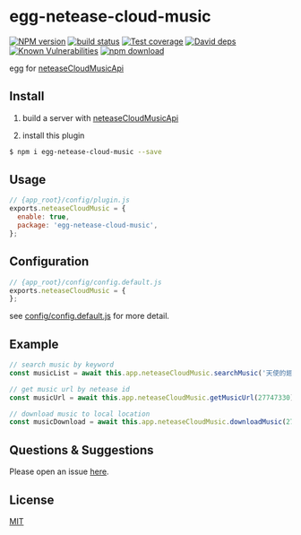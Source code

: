 # egg-netease-cloud-music

[![NPM version][npm-image]][npm-url]
[![build status][travis-image]][travis-url]
[![Test coverage][codecov-image]][codecov-url]
[![David deps][david-image]][david-url]
[![Known Vulnerabilities][snyk-image]][snyk-url]
[![npm download][download-image]][download-url]

[npm-image]: https://img.shields.io/npm/v/egg-netease-cloud-music.svg?style=flat-square
[npm-url]: https://npmjs.org/package/egg-netease-cloud-music
[travis-image]: https://img.shields.io/travis/eggjs/egg-netease-cloud-music.svg?style=flat-square
[travis-url]: https://travis-ci.org/eggjs/egg-netease-cloud-music
[codecov-image]: https://img.shields.io/codecov/c/github/eggjs/egg-netease-cloud-music.svg?style=flat-square
[codecov-url]: https://codecov.io/github/eggjs/egg-netease-cloud-music?branch=master
[david-image]: https://img.shields.io/david/eggjs/egg-netease-cloud-music.svg?style=flat-square
[david-url]: https://david-dm.org/eggjs/egg-netease-cloud-music
[snyk-image]: https://snyk.io/test/npm/egg-netease-cloud-music/badge.svg?style=flat-square
[snyk-url]: https://snyk.io/test/npm/egg-netease-cloud-music
[download-image]: https://img.shields.io/npm/dm/egg-netease-cloud-music.svg?style=flat-square
[download-url]: https://npmjs.org/package/egg-netease-cloud-music

<!--
Description here.
-->
egg for [neteaseCloudMusicApi](https://github.com/Binaryify/NeteaseCloudMusicApi)

## Install
1. build a server with [neteaseCloudMusicApi](https://github.com/Binaryify/NeteaseCloudMusicApi)

2. install this plugin
```bash
$ npm i egg-netease-cloud-music --save
```

## Usage

```js
// {app_root}/config/plugin.js
exports.neteaseCloudMusic = {
  enable: true,
  package: 'egg-netease-cloud-music',
};
```

## Configuration

```js
// {app_root}/config/config.default.js
exports.neteaseCloudMusic = {
};
```

see [config/config.default.js](config/config.default.js) for more detail.

## Example

```js
// search music by keyword
const musicList = await this.app.neteaseCloudMusic.searchMusic('天使的翅膀')

// get music url by netease id
const musicUrl = await this.app.neteaseCloudMusic.getMusicUrl(27747330)

// download music to local location
const musicDownload = await this.app.neteaseCloudMusic.downloadMusic(27747330, '/test.mp3')
```

## Questions & Suggestions

Please open an issue [here](https://github.com/eggjs/egg/issues).

## License

[MIT](LICENSE)
